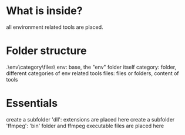 # What is inside? 
all environment related tools are placed.  

# Folder structure 
.\\env\\category\\files\\
env: base, the "env" folder itself 
category: folder, different categories of env related tools
files: files or folders, content of tools 

# Essentials
create a subfolder 'dll': extensions are placed here
create a subfolder 'ffmpeg': 'bin' folder and ffmpeg executable files are placed here
